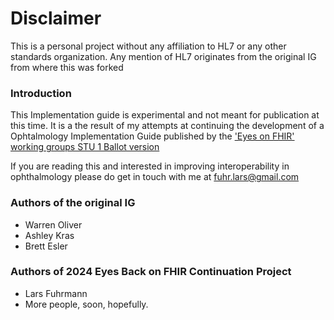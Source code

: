 

# Disclaimer

This is a personal project without any affiliation to HL7 or any other standards organization. 
Any mention of HL7 originates from the original IG from where this was forked




### Introduction



This Implementation guide is experimental and not meant for publication at this time. It is a the result of my attempts at continuing the development of a Ophtalmology Implementation Guide published by the ['Eyes on FHIR' working groups STU 1 Ballot version](https://hl7.org/fhir/uv/eyecare/2021Sep/index.html) 


If you are reading this and interested in improving interoperability in ophthalmology please do get in touch with me at fuhr.lars@gmail.com




### Authors of the original IG

- Warren Oliver
- Ashley Kras
- Brett Esler

### Authors of 2024 Eyes Back on FHIR Continuation Project 

- Lars Fuhrmann
- More people, soon, hopefully.
